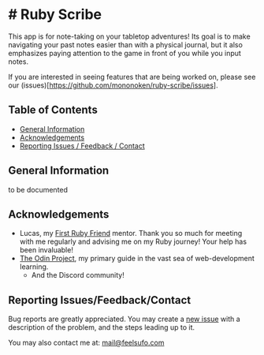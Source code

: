 # # Ruby Scribe

<!-- ![A screenshot showing a preview of the project.](screenshot.png "Project Preview") -->

This app is for note-taking on your tabletop adventures! Its goal is to make navigating your past notes easier than with a physical journal, but it also emphasizes paying attention to the game in front of you while you input notes.

If you are interested in seeing features that are being worked on, please see our (issues)[https://github.com/mononoken/ruby-scribe/issues].

<!-- [Click here to see a live-preview hosted on Github).](https://mononoken.github.io/<project_link>/) -->

## Table of Contents

<!-- - Install(#install) -->

- [General Information](#general-information)
- [Acknowledgements](#acknowledgements)
- [Reporting Issues / Feedback / Contact](#reporting-issuesfeedbackcontact)

<!-- ## Install -->
<!---->
<!-- Include dependencies and how to install and run the program on a local machine. -->

## General Information

to be documented

## Acknowledgements

- Lucas, my [First Ruby Friend](https://firstrubyfriend.org) mentor. Thank you so much for meeting with me regularly and advising me on my Ruby journey! Your help has been invaluable!
- [The Odin Project](https://www.theodinproject.com), my primary guide in the vast sea of web-development learning.
  - And the Discord community!

## Reporting Issues/Feedback/Contact

Bug reports are greatly appreciated. You may create a [new issue](https://github.com/mononoken/ruby-scribe/issues/new) with a description of the problem, and the steps leading up to it.

You may also contact me at: mail@feelsufo.com
